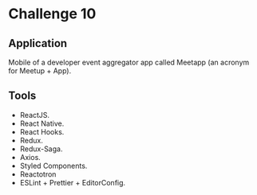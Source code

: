 # Challenge 10

## Application

Mobile of a developer event aggregator app called Meetapp (an acronym for Meetup + App).

## Tools

-   ReactJS.
-   React Native.
-   React Hooks.
-   Redux.
-   Redux-Saga.
-   Axios.
-   Styled Components.
-   Reactotron
-   ESLint + Prettier + EditorConfig.
